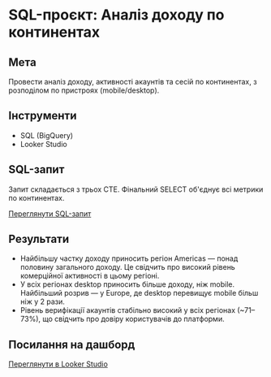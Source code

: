 # SQL-проєкт: Аналіз доходу по континентах

## Мета
Провести аналіз доходу, активності акаунтів та сесій по континентах, з розподілом по пристроях (mobile/desktop).

## Інструменти
- SQL (BigQuery)
- Looker Studio

## SQL-запит
Запит складається з трьох CTE.
Фінальний SELECT об'єднує всі метрики по континентах.

[Переглянути SQL-запит](https://docs.google.com/document/d/15I7wneG3QKnqxmbGUrDAQm_CHfPYmVfcO2BQqg7UEoM/edit?usp=sharing)

## Результати
- Найбільшу частку доходу приносить регіон Americas — понад половину загального доходу. Це свідчить про високий рівень комерційної активності в цьому регіоні.
- У всіх регіонах desktop приносить більше доходу, ніж mobile. Найбільший розрив — у Europe, де desktop перевищує mobile більш ніж у 2 рази.
- Рівень верифікації акаунтів стабільно високий у всіх регіонах (~71–73%), що свідчить про довіру користувачів до платформи.

## Посилання на дашборд
[Переглянути в Looker Studio](https://lookerstudio.google.com/reporting/dfbfa5bd-ca75-4f16-aed4-3a7c853ac73e)
